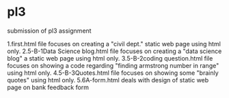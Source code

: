 # pl3
submission of pl3 assignment

1.first.html file focuses on creating a "civil dept." static web page using html only.
2.5-B-1Data Science blog.html file focuses on creating a "data science blog" a static web page using html only.
3.5-B-2coding question.html file focuses on showing a code regarding "finding armstrong number in range" using html only.
4.5-B-3Quotes.html file focuses on showing some "brainly quotes" using html only.
5.6A-form.html deals with design of static web page on bank feedback form
